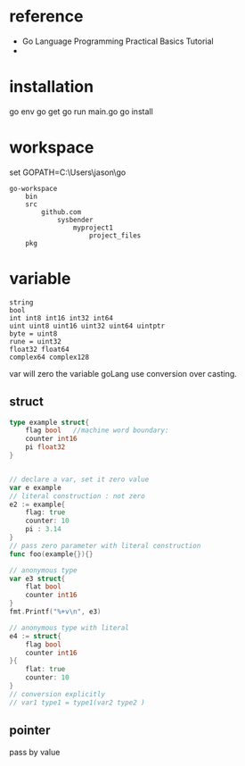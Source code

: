 
# reference
 

*   Go Language Programming Practical Basics Tutorial 
* 

# installation

go env
go get
go run main.go
go install

# workspace


set GOPATH=C:\Users\jason\go

```
go-workspace
	bin
	src
		github.com
			sysbender
				myproject1
					project_files
	pkg
```

# variable

```
string
bool
int int8 int16 int32 int64
uint uint8 uint16 uint32 uint64 uintptr
byte = uint8
rune = uint32
float32 float64
complex64 complex128
```
var will zero the variable
goLang use conversion over casting.
## struct
```go
type example struct{
	flag bool   //machine word boundary:
	counter int16
	pi float32
}


// declare a var, set it zero value
var e example
// literal construction : not zero
e2 := example{
	flag: true
	counter: 10
	pi : 3.14
}
// pass zero parameter with literal construction
func foo(example{}){}

// anonymous type
var e3 struct{
	flat bool
	counter int16
}
fmt.Printf("%+v\n", e3)

// anonymous type with literal 
e4 := struct{
	flag bool
	counter int16
}{
	flat: true
	counter: 10
}
// conversion explicitly
// var1 type1 = type1(var2 type2 )

```

## pointer
pass by value



<!--stackedit_data:
eyJoaXN0b3J5IjpbNjY3ODUxNzA4LC01ODA4MzgzNjEsOTQwND
U5NjQ1LDExNzAyODUxMiwtODY3MjczNTY5LDEyMjgzODM5MDEs
MTM3ODk3Mzk5MiwtNDkxNzQ3NDM1LDExNDM2MzY0MTcsLTg2Mj
A0ODEzMSwxNzg4NjM1ODIyLC0xNTE2NDc0MzM0LDczNzM0ODkw
NywtODkzMjk4ODkyLDgyODM4MDEyNF19
-->